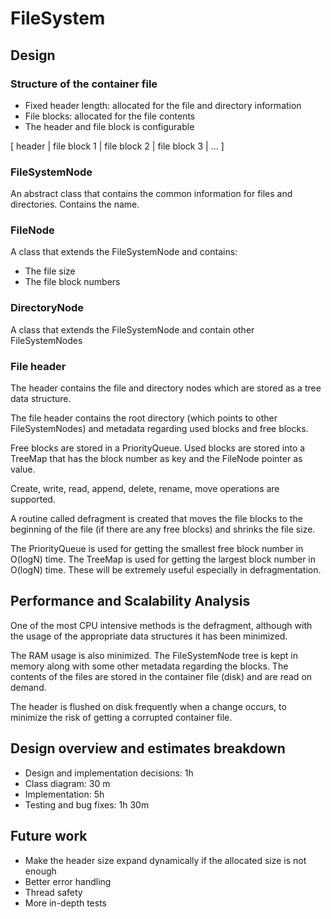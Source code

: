 # FileSystem

## Design

### Structure of the container file

* Fixed header length: allocated for the file and directory information
* File blocks: allocated for the file contents
* The header and file block is configurable

[ header | file block 1 | file block 2 | file block 3 | ... ]


### FileSystemNode

An abstract class that contains the common information for files and directories. 
Contains the name.

### FileNode

A class that extends the FileSystemNode and contains:

* The file size
* The file block numbers

### DirectoryNode

A class that extends the FileSystemNode and contain other FileSystemNodes


### File header

The header contains the file and directory nodes which are stored as a tree data structure.

The file header contains the root directory (which points to other FileSystemNodes) and metadata regarding used blocks and free blocks.

Free blocks are stored in a PriorityQueue.
Used blocks are stored into a TreeMap that has the block number as key and the FileNode pointer as value.

Create, write, read, append, delete, rename, move operations are supported.

A routine called defragment is created that moves the file blocks to the beginning of the file (if there are any free blocks)
and shrinks the file size.

The PriorityQueue is used for getting the smallest free block number in O(logN) time.
The TreeMap is used for getting the largest block number in O(logN) time.
These will be extremely useful especially in defragmentation.


## Performance and Scalability Analysis

One of the most CPU intensive methods is the defragment, although with the usage of the appropriate data structures it has been minimized.

The RAM usage is also minimized. 
The FileSystemNode tree is kept in memory along with some other metadata regarding the blocks.
The contents of the files are stored in the container file (disk) and are read on demand.

The header is flushed on disk frequently when a change occurs, to minimize the risk of getting a corrupted container file.


## Design overview and estimates breakdown

* Design and implementation decisions: 1h
* Class diagram: 30 m
* Implementation: 5h
* Testing and bug fixes: 1h 30m


## Future work

* Make the header size expand dynamically if the allocated size is not enough
* Better error handling
* Thread safety
* More in-depth tests
